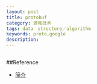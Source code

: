 ```yaml
---
layout: post
title: protobuf
category: 游戏技术
tags: data　structure／algorithm
keywords: proto,google
description: 
---
```


##

##Reference

* [简介](http://blog.csdn.net/caisini_vc/article/details/5599468)
